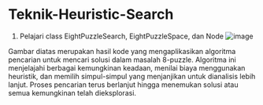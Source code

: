 # Teknik-Heuristic-Search


1. Pelajari class EightPuzzleSearch, EightPuzzleSpace, dan Node
![image](https://github.com/raihanfauzi04/Teknik-Heuristic-Search/assets/125996093/621465ba-77f6-4f85-8762-9a32645da3cc)

Gambar diatas merupakan hasil kode yang mengaplikasikan algoritma pencarian untuk mencari solusi dalam masalah 8-puzzle. Algoritma ini menjelajahi berbagai kemungkinan keadaan, menilai biaya menggunakan heuristik, dan memilih simpul-simpul yang menjanjikan untuk dianalisis lebih lanjut. Proses pencarian terus berlanjut hingga menemukan solusi atau semua kemungkinan telah dieksplorasi.
